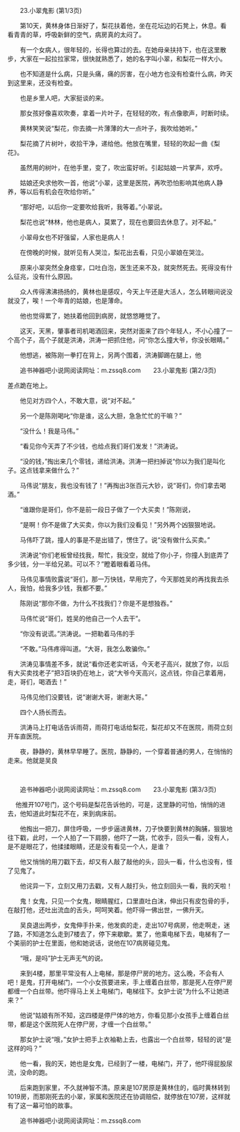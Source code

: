 　　23.小翠鬼影 (第1/3页)

　　第10天，黄林身体日渐好了，梨花扶着他，坐在花坛边的石凳上，休息。看看青青的草，呼吸新鲜的空气，病房真的太闷了。

　　有一个女病人，很年轻的，长得也算过的去。在她母亲扶持下，也在这里散步，大家在一起拉拉家常，很快就熟悉了，她的名字叫小翠，和梨花一样大小。

　　也不知道是什么病，只是头痛，痛的厉害，在小地方也没有检查什么病，昨天到这里来，还没有检查。

　　也是乡里人吧，大家挺谈的来。

　　那女孩好像喜欢吹奏，拿着一片叶子，在轻轻的吹，有点像歌声，时断时续。

　　黄林笑笑说“梨花，你去摘一片薄薄的大一点叶子，我吹给她听。”

　　梨花摘了片树叶，收拾干净，递给他。他放在嘴里，轻轻的吹起一曲《梨花》。

　　虽然用的树叶，在他手里，变了，吹出蛮好听。引起姑娘一片掌声，欢呼。

　　姑娘还央求他吹一首，他说“小翠，这里是医院，再吹恐怕影响其他病人静养，等以后有机会在吹给你听。”

　　“那好吧，以后你一定要吹给我听，我等着。”小翠说。

　　梨花也说“林林，他也是病人，莫累了，现在也要回去休息了。对不起。”

　　小翠母女也不好强留，人家也是病人！

　　在傍晚的时候，就听见有人哭泣，梨花出去看，只见小翠娘在哭泣。

　　原来小翠突然全身痉挛，口吐白泡，医生还来不及，就突然死去。死得没有什么征兆，没有什么原因。

　　众人传得沸沸扬扬的，黄林也是感叹，今天上午还是大活人，怎么转眼间说没就没了，唉！一个年青的姑娘，也是薄命。

　　他也觉得累了，她扶着他回到病房，就悠悠睡觉了。

　　这天，天黑，肇事者司机喝酒回来，突然对面来了四个年轻人，不小心撞了一个高个子，高个子就是洪涛，洪涛一把抓住他，问“你怎么撞大爷，你没长眼睛。”

　　他想逃，被陈刚一拳打在背上，另两个围着，洪涛脚踢在腿上，他

　　追书神器吧小说网阅读网址：m.zssq8.com　　23.小翠鬼影 (第2/3页)

差点跪在地上。

　　他见对方四个人，不敢大意，说“对不起。”

　　另一个是陈刚喝叱“你是谁，这么大胆，急急忙忙的干嘛？”

　　“没什么！我是马伟。”

　　“看见你今天弄了不少钱，也给点我们哥们发发！”洪涛说。

　　“没的钱，”掏出来几个零钱，递给洪涛。洪涛一把扫掉说“你以为我们是叫化子。这点钱拿来做什么？”

　　马伟说“朋友，我也没有钱了！”再掏出3张百元大钞，说“哥们，你们拿去喝酒。”

　　“谁跟你是哥们，你不是前一段日子做了一个大买卖！”陈刚说，

　　“是啊！你不是做了大买卖，你以为我们没看见！”另外两个凶狠狠地说。

　　马伟吓了跳，撞人的事是不是出错了，愣住了。说“没有做什么买卖。”

　　洪涛说“你们老板曾经找我，帮忙，我没空，就给了你小子，你撞人到底弄了多少钱，分一半给兄弟。可以不？”瞪着眼看着马伟。

　　马伟见事情败露说“哥们，那一万快钱，早用完了，今天那姓吴的再找我去杀人，我怕，给我多少钱，我都不要。”

　　陈刚说“那你不做，为什么不找我们？你是不是想独吞。”

　　马伟忙说“哥们，姓吴的他自己一个人去干”。

　　“你没有说谎。”洪涛说。一把勒着马伟的手

　　“不敢。”马伟疼得叫道。“大哥，我怎么敢骗你。”

　　洪涛见事情差不多，就说“看你还老实听话，今天老子高兴，就放了你，以后有大买卖找老子”把3百块扔在地上，说“大爷今天高兴，这点钱，你自己拿着用，走，哥们，喝酒去！”

　　马伟见他们没要钱，说“谢谢大哥，谢谢大哥。”

　　四个人扬长而去。

　　洪涛马上打电话告诉雨荷，雨荷打电话给梨花，梨花却又不在医院，雨荷立刻开车直医院。

　　夜，静静的，黄林早早睡了。医院，静静的，一个穿着普通的男人，在悄悄的走来。他就是吴良

&nbsp;

　　追书神器吧小说网阅读网址：m.zssq8.com　　23.小翠鬼影 (第3/3页)

　&nbsp;他推开107号门，这个号码是梨花告诉他的，可是，这里静的可怕，悄悄的进去，他知道此时梨花不在，来到病床前。

　　他掏出一把刀，屏住呼吸，一步步逼进黄林，刀子快要到黄林的胸脯，狠狠地往下戳，此时，一个人拍了一下肩膀，他吓了一跳，忙收手，回头一看，没有人，是不是眼花了，他揉揉眼睛，还是没有看见一个人，是谁？

　　他又悄悄的用刀戳下去，却又有人敲了敲他的头，回头一看，什么也没有，怪了见鬼了。

　　他诧异一下，立刻又用刀去戳，又有人敲打头，他立刻回头一看，我的天啦！

　　鬼！女鬼，只见一个女鬼，眼睛腥红，口里直吐白沫，伸出只有皮包骨的手，在敲打他，还吐出流血的舌头，呵呵笑着。他吓得一佛出世，一佛升天。

　　吴良退出两步，女鬼伸手扑来，他发疯的走，走出107号病房，他走啊走，迷了路，不知道怎么走到7楼去了，停下来歇歇。累了，他乘电梯下去，电梯有了一个美丽的护士在里面，他和她说话，说他在107病房碰见鬼。

　　“哦，是吗”护士无声无气的说。

　　来到4楼，那里平常没有人上电梯，那是停尸房的地方。这么晚，不会有人吧！是鬼，打开电梯门，一个小女孩要进来，手上缠着白丝带，那是死人在停尸房都缠一个白丝带。他吓得马上关上电梯门，电梯往下。女护士说“为什么不让她进来？”

　　他说“姑娘有所不知，这四楼是停尸体的地方，你看见那小女孩手上缠着白丝带，都是这个医院死人在停尸房，才缠一个白丝带。”

　　那女护士说“哦，”女护士把手上衣袖勒上去，也露出一个白丝带，轻轻的说“是这样的吗？”

　　他一看，我的天，她也是女鬼，已经到了一楼，电梯门，开了，他吓得屁股尿流，没命的跑。

　　后来跑到家里，不久就神智不清。原来是107房原是黄林住的，临时黄林转到1019房，而那刚死去的小翠，家属和医院还在协调赔偿，就停放在107房，这样就有了这一幕可怕的故事。

　　追书神器吧小说网阅读网址：m.zssq8.com